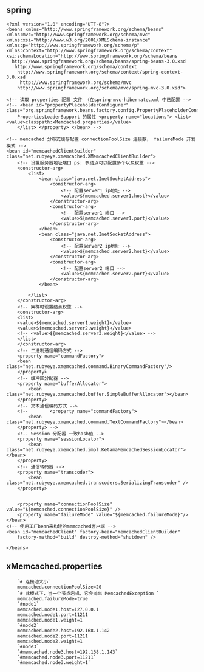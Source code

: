 

## spring 

	<?xml version="1.0" encoding="UTF-8"?>
	<beans xmlns="http://www.springframework.org/schema/beans"
	xmlns:mvc="http://www.springframework.org/schema/mvc" xmlns:xsi="http://www.w3.org/2001/XMLSchema-instance"
	xmlns:p="http://www.springframework.org/schema/p" xmlns:context="http://www.springframework.org/schema/context"
	xsi:schemaLocation="http://www.springframework.org/schema/beans
      http://www.springframework.org/schema/beans/spring-beans-3.0.xsd
       http://www.springframework.org/schema/context
        http://www.springframework.org/schema/context/spring-context-3.0.xsd
         http://www.springframework.org/schema/mvc
		http://www.springframework.org/schema/mvc/spring-mvc-3.0.xsd">

	<!-- 读取 properties 配置 文件 （在spring-mvc-hibernate.xml 中已配置 -->
	<!-- <bean id="propertyPlaceholderConfigurer" class="org.springframework.beans.factory.config.PropertyPlaceholderConfigurer"> 
		PropertiesLoaderSupport 的属性 <property name="locations"> <list> <value>classpath:xMemcached.properties</value> 
		</list> </property> </bean> -->
		
	<!-- memcached 分布式缓存配置 connectionPoolSize 连接数， failureMode 开发模式 -->
	<bean id="memcachedClientBuilder" class="net.rubyeye.xmemcached.XMemcachedClientBuilder">
		<!-- 设置服务器地址端口 ps: 多结点可以配置多个以及权重 -->
		<constructor-arg>
			<list>
				<bean class="java.net.InetSocketAddress">
					<constructor-arg>
						<!-- 配置server1 ip地址 -->
						<value>${memcached.server1.host}</value>
					</constructor-arg>
					<constructor-arg>
						<!-- 配置server1 端口 -->
						<value>${memcached.server1.port}</value>
					</constructor-arg>
				</bean>
				<bean class="java.net.InetSocketAddress">
					<constructor-arg>
						<!-- 配置server2 ip地址 -->
						<value>${memcached.server2.host}</value>
					</constructor-arg>
					<constructor-arg>
						<!-- 配置server2 端口 -->
						<value>${memcached.server2.port}</value>
					</constructor-arg>
				</bean>
				
<!-- 			<bean class="java.net.InetSocketAddress">
				<constructor-arg>
				配置 server3 ip地址 
				
				<value>${memcached.server3.host}</value>
				</constructor-arg>
				<constructor-arg>
				配置server3 端口
				<value>${memcached.server3.port}</value>
				</constructor-arg>
				</bean> -->
			</list>
		</constructor-arg>
		<!-- 集群时设置结点权重 -->
		<constructor-arg>
		<list>
		<value>${memcached.server1.weight}</value>
		<value>${memcached.server2.weight}</value>
		<!-- <value>${memcached.server3.weight}</value> -->
		</list>
		</constructor-arg>
		<!-- 二进制通信编码方式 -->
		<property name="commandFactory">
		<bean class="net.rubyeye.xmemcached.command.BinaryCommandFactory"/>
		</property>
		<!-- 缓冲区分配器 -->
		<property name="bufferAllocator">
			<bean class="net.rubyeye.xmemcached.buffer.SimpleBufferAllocator"></bean>
		</property>
		<!-- 文本通信编码方式 -->
		<!-- 		<property name="commandFactory">
			<bean class="net.rubyeye.xmemcached.command.TextCommandFactory"></bean>
		</property> -->
		<!-- Session 分配器 一致hash值 -->
		<property name="sessionLocator">
			<bean class="net.rubyeye.xmemcached.impl.KetamaMemcachedSessionLocator"></bean>
		</property>
		<!-- 通信转码器 -->
		<property name="transcoder">
			<bean class="net.rubyeye.xmemcached.transcoders.SerializingTranscoder" />
		</property>


		<property name="connectionPoolSize" value="${memcached.connectionPoolSize}" />
		<property name="failureMode" value="${memcached.failureMode}"/>
	</bean>
	<!-- 使用工厂bean来构建的memcached客户端 -->
	<bean id="memcachedClient" factory-bean="memcachedClientBuilder"
		factory-method="build" destroy-method="shutdown" />

	</beans>




## xMemcached.properties

		`# 连接池大小`  
		memcached.connectionPoolSize=20  
		`# 此模式下，当一个节点宕机，它会抛出 MemcachedException ` 
    	memcached.failureMode=true  
		`#node1`
		memcached.node1.host=127.0.0.1
	    memcached.node1.port=11211
        memcached.node1.weight=1  
		`#node2`
		memcached.node2.host=192.168.1.142
		memcached.node2.port=11211
		memcached.node2.weight=1
		`#node3`    
		`#memcached.node3.host=192.168.1.143`
		`#memcached.node3.port=11211`
		`#memcached.node3.weight=1`







